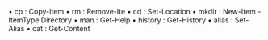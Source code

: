 •	cp : Copy-Item
	•	rm : Remove-Ite
	•	cd : Set-Location
	•	mkdir : New-Item -ItemType Directory
	•	man :  Get-Help
	•	history : Get-History
	•	alias : Set-Alias
	•	cat : Get-Content
